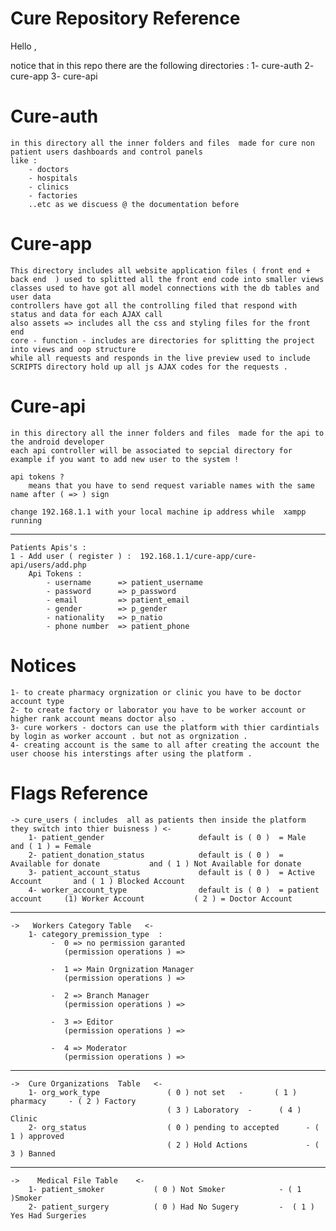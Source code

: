 # Cure Repository Reference


Hello , 

notice that in this repo there are the following directories : 
    1- cure-auth 
    2- cure-app 
    3- cure-api 


# Cure-auth 

    in this directory all the inner folders and files  made for cure non patient users dashboards and control panels 
    like : 
        - doctors 
        - hospitals 
        - clinics 
        - factories 
        ..etc as we discuess @ the documentation before 

# Cure-app
    This directory includes all website application files ( front end + back end  ) used to splitted all the front end code into smaller views 
    classes used to have got all model connections with the db tables and user data 
    controllers have got all the controlling filed that respond with status and data for each AJAX call 
    also assets => includes all the css and styling files for the front end  
    core - function - includes are directories for splitting the project into views and oop structure 
    while all requests and responds in the live preview used to include SCRIPTS directory hold up all js AJAX codes for the requests .

# Cure-api 

    in this directory all the inner folders and files  made for the api to the android developer 
    each api controller will be associated to sepcial directory for example if you want to add new user to the system ! 
    
    api tokens ? 
        means that you have to send request variable names with the same name after ( => ) sign 
        
    change 192.168.1.1 with your local machine ip address while  xampp running 
--------------------------------------------------------------------------
    Patients Apis's : 
    1 - Add user ( register ) :  192.168.1.1/cure-app/cure-api/users/add.php
        Api Tokens : 
            - username      => patient_username
            - password      => p_password
            - email         => patient_email
            - gender        => p_gender 
            - nationality   => p_natio
            - phone number  => patient_phone
    

# Notices  
    1- to create pharmacy orgnization or clinic you have to be doctor account type 
    2- to create factory or laborator you have to be worker account or higher rank account means doctor also .
    3- cure workers - doctors can use the platform with thier cardintials by login as worker account . but not as orgnization .
    4- creating account is the same to all after creating the account the user choose his interstings after using the platform .
# Flags Reference 
    -> cure_users ( includes  all as patients then inside the platform they switch into thier buisness ) <-
        1- patient_gender                     default is ( 0 )  = Male         and ( 1 ) = Female 
        2- patient_donation_status            default is ( 0 )  = Available for donate           and ( 1 ) Not Available for donate 
        3- patient_account_status             default is ( 0 )  = Active Account       and ( 1 ) Blocked Account  
        4- worker_account_type                default is ( 0 )  = patient account     (1) Worker Account           ( 2 ) = Doctor Account 
--------------------------------------------------------------------------
    ->   Workers Category Table   <-
        1- category_premission_type  : 
             -  0 => no permission garanted                      
                (permission operations ) =>  

             -  1 => Main Orgnization Manager 
                (permission operations ) => 

             -  2 => Branch Manager 
                (permission operations ) =>

             -  3 => Editor 
                (permission operations ) => 

             -  4 => Moderator  
                (permission operations ) => 
--------------------------------------------------------------------------
    ->  Cure Organizations  Table   <-
        1- org_work_type               ( 0 ) not set   -       ( 1 ) pharmacy     - ( 2 ) Factory    
                                       ( 3 ) Laboratory  -      ( 4 ) Clinic 
        2- org_status                  ( 0 ) pending to accepted      - ( 1 ) approved   
                                       ( 2 ) Hold Actions             - ( 3 ) Banned 
--------------------------------------------------------------------------
    ->    Medical File Table    <-
        1- patient_smoker           ( 0 ) Not Smoker            - ( 1 )Smoker 
        2- patient_surgery          ( 0 ) Had No Sugery         -  ( 1 ) Yes Had Surgeries
